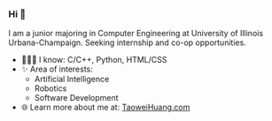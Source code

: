### Hi 👋

I am a junior majoring in Computer Engineering at University of Illinois Urbana-Champaign. Seeking internship and co-op opportunities.

- 🧑🏻‍💻 I know: C/C++, Python, HTML/CSS
- ✨ Area of interests:
  - Artificial Intelligence
  - Robotics
  - Software Development
- 🌐 Learn more about me at: <a href="https://www.taoweihuang.com" target="_blank">TaoweiHuang.com</a>
